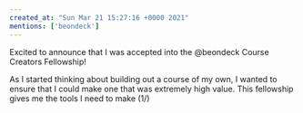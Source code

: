 ```yaml
---
created_at: "Sun Mar 21 15:27:16 +0000 2021"
mentions: ['beondeck']
---
```


Excited to announce that I was accepted into the @beondeck Course Creators Fellowship! 

As I started thinking about building out a course of my own, I wanted to ensure that I could make one that was extremely high value. This fellowship gives me the tools I need to make (1/)